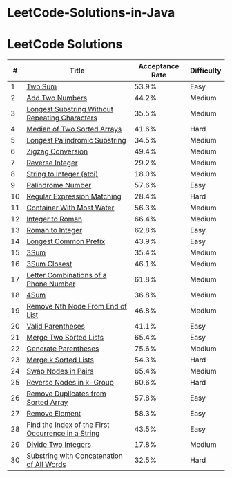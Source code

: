 # LeetCode-Solutions-in-Java
# LeetCode Solutions

| #   | Title                                                                 | Acceptance Rate | Difficulty |
|-----|-----------------------------------------------------------------------|-----------------|------------|
| 1   | [Two Sum](https://leetcode.com/problems/two-sum/)                   | 53.9%           | Easy       |
| 2   | [Add Two Numbers](https://leetcode.com/problems/add-two-numbers/)   | 44.2%           | Medium     |
| 3   | [Longest Substring Without Repeating Characters](https://leetcode.com/problems/longest-substring-without-repeating-characters/) | 35.5%           | Medium     |
| 4   | [Median of Two Sorted Arrays](https://leetcode.com/problems/median-of-two-sorted-arrays/) | 41.6%           | Hard       |
| 5   | [Longest Palindromic Substring](https://leetcode.com/problems/longest-palindromic-substring/) | 34.5%           | Medium     |
| 6   | [Zigzag Conversion](https://leetcode.com/problems/zigzag-conversion/) | 49.4%           | Medium     |
| 7   | [Reverse Integer](https://leetcode.com/problems/reverse-integer/)   | 29.2%           | Medium     |
| 8   | [String to Integer (atoi)](https://leetcode.com/problems/string-to-integer-atoi/) | 18.0%           | Medium     |
| 9   | [Palindrome Number](https://leetcode.com/problems/palindrome-number/) | 57.6%           | Easy       |
| 10  | [Regular Expression Matching](https://leetcode.com/problems/regular-expression-matching/) | 28.4%           | Hard       |
| 11  | [Container With Most Water](https://leetcode.com/problems/container-with-most-water/) | 56.3%           | Medium     |
| 12  | [Integer to Roman](https://leetcode.com/problems/integer-to-roman/) | 66.4%           | Medium     |
| 13  | [Roman to Integer](https://leetcode.com/problems/roman-to-integer/) | 62.8%           | Easy       |
| 14  | [Longest Common Prefix](https://leetcode.com/problems/longest-common-prefix/) | 43.9%           | Easy       |
| 15  | [3Sum](https://leetcode.com/problems/3sum/)                         | 35.4%           | Medium     |
| 16  | [3Sum Closest](https://leetcode.com/problems/3sum-closest/)         | 46.1%           | Medium     |
| 17  | [Letter Combinations of a Phone Number](https://leetcode.com/problems/letter-combinations-of-a-phone-number/) | 61.8%           | Medium     |
| 18  | [4Sum](https://leetcode.com/problems/4sum/)                         | 36.8%           | Medium     |
| 19  | [Remove Nth Node From End of List](https://leetcode.com/problems/remove-nth-node-from-end-of-list/) | 46.8%           | Medium     |
| 20  | [Valid Parentheses](https://leetcode.com/problems/valid-parentheses/) | 41.1%           | Easy       |
| 21  | [Merge Two Sorted Lists](https://leetcode.com/problems/merge-two-sorted-lists/) | 65.4%           | Easy       |
| 22  | [Generate Parentheses](https://leetcode.com/problems/generate-parentheses/) | 75.6%           | Medium     |
| 23  | [Merge k Sorted Lists](https://leetcode.com/problems/merge-k-sorted-lists/) | 54.3%           | Hard       |
| 24  | [Swap Nodes in Pairs](https://leetcode.com/problems/swap-nodes-in-pairs/) | 65.4%           | Medium     |
| 25  | [Reverse Nodes in k-Group](https://leetcode.com/problems/reverse-nodes-in-k-group/) | 60.6%           | Hard       |
| 26  | [Remove Duplicates from Sorted Array](https://leetcode.com/problems/remove-duplicates-from-sorted-array/) | 57.8%           | Easy       |
| 27  | [Remove Element](https://leetcode.com/problems/remove-element/)     | 58.3%           | Easy       |
| 28  | [Find the Index of the First Occurrence in a String](https://leetcode.com/problems/find-the-index-of-the-first-occurrence-in-a-string/) | 43.5%           | Easy       |
| 29  | [Divide Two Integers](https://leetcode.com/problems/divide-two-integers/) | 17.8%           | Medium     |
| 30  | [Substring with Concatenation of All Words](https://leetcode.com/problems/substring-with-concatenation-of-all-words/) | 32.5%           | Hard       |
